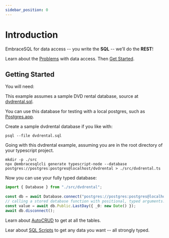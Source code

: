 ```yaml
---
sidebar_position: 0
---
```



# Introduction

EmbraceSQL for data access -- you write the **SQL** -- we’ll do the **REST**!

Learn about the [Problems](./problems.md) with data access. Then [Get Started](#getting-started).

## Getting Started

You will need:


This example assumes a sample DVD rental database, source at [dvdrental.sql](./dvdrental.sql).

You can use this database for testing with a local postgres, such as [Postgres.app](https://postgresapp.com).

Create a sample dvdrental database if you like with:

```shell
psql --file dvdrental.sql
```

Going with this dvdrental example, assuming you are in the root directory
of your typescript project.

```shell
mkdir -p ./src
npx @embracesqlcli generate typescript-node --database postgres://postgres:postgres@localhost/dvdrental > ./src/dvdrental.ts

```

Now you can use your fully typed database:

```typescript
import { Database } from "./src/dvdrental";
    
const db = await Database.connect("postgres://postgres:postgres@localhost:5432/dvdrental");
// calling a stored database function with positional, typed arguments.
const value = await db.Public.LastDay({ _0: new Date() });
await db.disconnect();
```

Learn about [AutoCRUD](./autocrud.mdx) to get at all the tables.

Lear about [SQL Scripts](./sql.mdx) to get any data you want -- all strongly typed.
